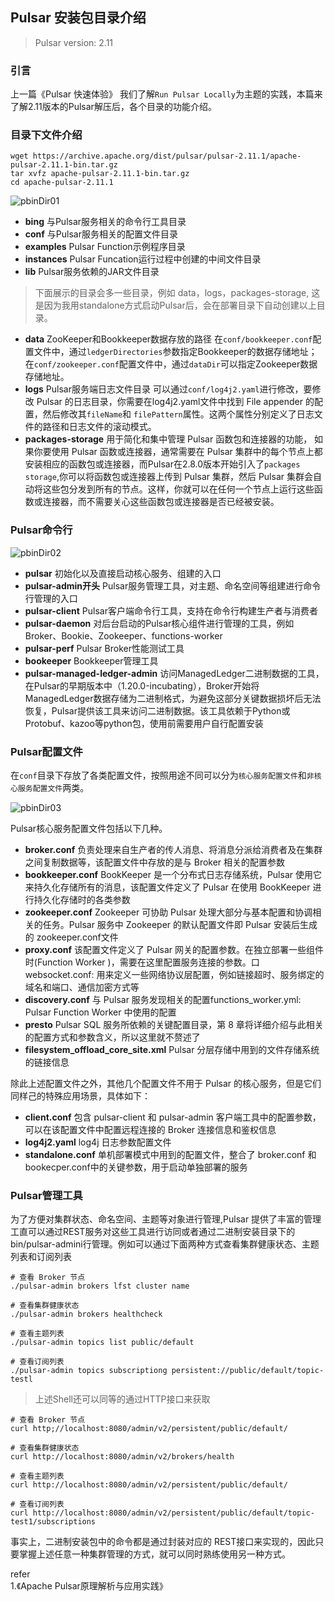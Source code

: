 ## Pulsar 安装包目录介绍

>Pulsar version: 2.11   

### 引言
上一篇《Pulsar 快速体验》 我们了解`Run Pulsar Locally`为主题的实践，本篇来了解2.11版本的Pulsar解压后，各个目录的功能介绍。  


### 目录下文件介绍  
```
wget https://archive.apache.org/dist/pulsar/pulsar-2.11.1/apache-pulsar-2.11.1-bin.tar.gz       
tar xvfz apache-pulsar-2.11.1-bin.tar.gz
cd apache-pulsar-2.11.1
```     

![pbinDir01](http://img.xinzhuxiansheng.com/blogimgs/pulsar/pbinDir01.png)  

* **bing** 与Pulsar服务相关的命令行工具目录     
* **conf** 与Pulsar服务相关的配置文件目录       
* **examples** Pulsar Function示例程序目录 
* **instances** Pulsar Funcation运行过程中创建的中间文件目录     
* **lib** Pulsar服务依赖的JAR文件目录   

>下面展示的目录会多一些目录，例如 data，logs，packages-storage, 这是因为我用standalone方式启动Pulsar后，会在部署目录下自动创建以上目录。    

* **data** ZooKeeper和Bookkeeper数据存放的路径 在`conf/bookkeeper.conf`配置文件中，通过`ledgerDirectories`参数指定Bookkeeper的数据存储地址； 在`conf/zookeeper.conf`配置文件中，通过`dataDir`可以指定Zookeeper数据存储地址。    
* **logs** Pulsar服务端日志文件目录 可以通过`conf/log4j2.yaml`进行修改，要修改 Pulsar 的日志目录，你需要在log4j2.yaml文件中找到 File appender 的配置，然后修改其`fileName`和 `filePattern`属性。这两个属性分别定义了日志文件的路径和日志文件的滚动模式。    
* **packages-storage** 用于简化和集中管理 Pulsar 函数包和连接器的功能， 如果你要使用 Pulsar 函数或连接器，通常需要在 Pulsar 集群中的每个节点上都安装相应的函数包或连接器，而Pulsar在2.8.0版本开始引入了`packages storage`,你可以将函数包或连接器上传到 Pulsar 集群，然后 Pulsar 集群会自动将这些包分发到所有的节点。这样，你就可以在任何一个节点上运行这些函数或连接器，而不需要关心这些函数包或连接器是否已经被安装。      
 

### Pulsar命令行    
![pbinDir02](http://img.xinzhuxiansheng.com/blogimgs/pulsar/pbinDir02.png)  

* **pulsar** 初始化以及直接启动核心服务、组建的入口 
* **pulsar-admin开头** Pulsar服务管理工具，对主题、命名空间等组建进行命令行管理的入口   
* **pulsar-client** Pulsar客户端命令行工具，支持在命令行构建生产者与消费者  
* **pulsar-daemon** 对后台启动的Pulsar核心组件进行管理的工具，例如Broker、Bookie、Zookeeper、functions-worker   
* **pulsar-perf** Pulsar Broker性能测试工具 
* **bookeeper** Bookkeeper管理工具      
* **pulsar-managed-ledger-admin** 访问ManagedLedger二进制数据的工具，在Pulsar的早期版本中（1.20.0-incubating），Broker开始将ManagedLedger数据存储为二进制格式，为避免这部分关键数据损坏后无法恢复，Pulsar提供该工具来访问二进制数据。该工具依赖于Python或Protobuf、kazoo等python包，使用前需要用户自行配置安装      

### Pulsar配置文件  
在`conf`目录下存放了各类配置文件，按照用途不同可以分为`核心服务配置文件`和`非核心服务配置文件`两类。    

![pbinDir03](http://img.xinzhuxiansheng.com/blogimgs/pulsar/pbinDir03.png) 

Pulsar核心服务配置文件包括以下几种。    

* **broker.conf** 负责处理来自生产者的传人消息、将消息分派给消费者及在集群之间复制数据等，该配置文件中存放的是与 Broker 相关的配置参数  
* **bookkeeper.conf** BookKeeper 是一个分布式日志存储系统，Pulsar 使用它来持久化存储所有的消息，该配置文件定义了 Pulsar 在使用 BookKeeper 进行持久化存储时的各类参数    
* **zookeeper.conf** Zookeeper 可协助 Pulsar 处理大部分与基本配置和协调相关的任务。Pulsar 服务中 Zookeeper 的默认配置文件即 Pulsar 安装后生成的 zookeeper.conf文件  
* **proxy.conf** 该配置文件定义了 Pulsar 网关的配置参数。在独立部署一些组件时(Function Worker )，需要在这里配置服务连接的参数。口websocket.conf: 用来定义一些网络协议层配置，例如链接超时、服务绑定的域名和端口、通信加密方式等   
* **discovery.conf** 与 Pulsar 服务发现相关的配置functions_worker.yml: Pulsar Function Worker 中使用的配置  
* **presto** Pulsar SQL 服务所依赖的关键配置目录，第 8 章将详细介绍与此相关的配置方式和参数含义，所以这里就不赘述了 
* **filesystem_offload_core_site.xml** Pulsar 分层存储中用到的文件存储系统的链接信息    

除此上述配置文件之外，其他几个配置文件不用于 Pulsar 的核心服务，但是它们同样己的特殊应用场景，具体如下：    
* **client.conf** 包含 pulsar-client 和 pulsar-admin 客户端工具中的配置参数，可以在该配置文件中配置远程连接的 Broker 连接信息和鉴权信息     
* **log4j2.yaml** log4j 日志参数配置文件    
* **standalone.conf** 单机部署模式中用到的配置文件，整合了 broker.conf 和bookecper.conf中的关键参数，用于启动单独部署的服务     


### Pulsar管理工具  
为了方便对集群状态、命名空间、主题等对象进行管理,Pulsar 提供了丰富的管理工直可以通过REST服务对这些工具进行访同或者通过二进制安装目录下的 bin/pulsar-admini行管理。例如可以通过下面两种方式查看集群健康状态、主题列表和订阅列表  
```shell
# 查看 Broker 节点
./pulsar-admin brokers lfst cluster name

# 查看集群健康状态
./pulsar-admin brokers healthcheck

# 查看主题列表
./pulsar-admin topics list public/default

# 查看订阅列表  
./pulsar-admin topics subscriptiong persistent://public/default/topic-testl
``` 

>上述Shell还可以同等的通过HTTP接口来获取    

```shell
# 查看 Broker 节点
curl http;//localhost:8080/admin/v2/persistent/public/default/

# 查看集群健康状态
curl http://localhost:8080/admin/v2/brokers/health

# 查看主题列表
curl http://localhost:8080/admin/v2/persistent/public/default/

# 查看订阅列表 
curl http://localhost:8080/admin/v2/persistent/public/default/topic-test1/subscriptions 
``` 

事实上，二进制安装包中的命令都是通过封装对应的 REST接口来实现的，因此只要掌握上述任意一种集群管理的方式，就可以同时熟练使用另一种方式。     


refer   
1.《Apache Pulsar原理解析与应用实践》
